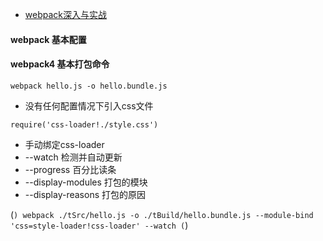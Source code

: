 + [webpack深入与实战](https://www.imooc.com/learn/802)

#### webpack 基本配置


#### webpack4 基本打包命令

`
 webpack hello.js -o hello.bundle.js
`
+ 没有任何配置情况下引入css文件

`
 require('css-loader!./style.css')
`

+ 手动绑定css-loader
+ --watch 检测并自动更新
+ --progress 百分比读条
+ --display-modules 打包的模块
+ --display-reasons 打包的原因

(```)
 webpack ./tSrc/hello.js -o ./tBuild/hello.bundle.js --module-bind 'css=style-loader!css-loader' --watch
(```)